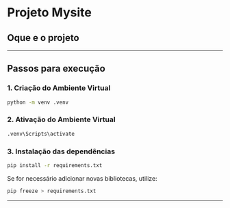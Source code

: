 # Projeto Mysite

## Oque e o projeto

---

## Passos para execução

### 1. Criação do Ambiente Virtual

```bash
python -m venv .venv
```

### 2. Ativação do Ambiente Virtual

```bash
.venv\Scripts\activate
```

### 3. Instalação das dependências

```bash
pip install -r requirements.txt
```

Se for necessário adicionar novas bibliotecas, utilize:

```bash
pip freeze > requirements.txt
```

---
